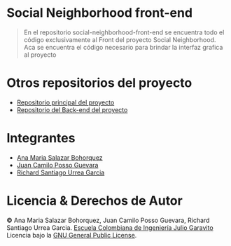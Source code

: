 # Social Neighborhood front-end

> En el repositorio social-neighborhood-front-end se encuentra todo el código exclusivamente al Front del proyecto Social Neighborhood. Aca se encuentra el código necesario para brindar la interfaz grafica al proyecto

# Otros repositorios del proyecto
  * [Repositorio principal del proyecto](https://github.com/social-neighborhood/social-neighborhood.git) 
  * [Repositorio del Back-end del proyecto](https://github.com/social-neighborhood/social-neighborhood-back-end.git)

# Integrantes
  * [Ana Maria Salazar Bohorquez](https://github.com/anamariasalazar)
  * [Juan Camilo Posso Guevara](https://github.com/JCPosso)
  * [Richard Santiago Urrea Garcia](https://github.com/RichardUG)

# Licencia & Derechos de Autor

**©** Ana Maria Salazar Bohorquez, Juan Camilo Posso Guevara, Richard Santiago Urrea Garcia. [Escuela Colombiana de Ingeniería Julio Garavito](https://www.escuelaing.edu.co/es/)  
Licencia bajo la [GNU General Public License](/LICENSE).

